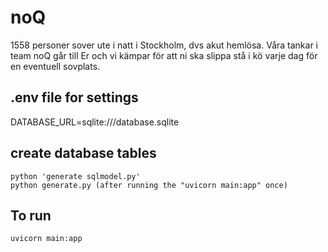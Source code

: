 # noQ
1558 personer sover ute i natt i Stockholm, dvs akut hemlösa. 
Våra tankar i team noQ går till Er och vi kämpar för att ni ska slippa stå i kö varje dag för en eventuell sovplats.

## .env file for settings
DATABASE_URL=sqlite:///database.sqlite

## create database tables
```
python 'generate sqlmodel.py'
python generate.py (after running the "uvicorn main:app" once)
```
## To run
```
uvicorn main:app
```